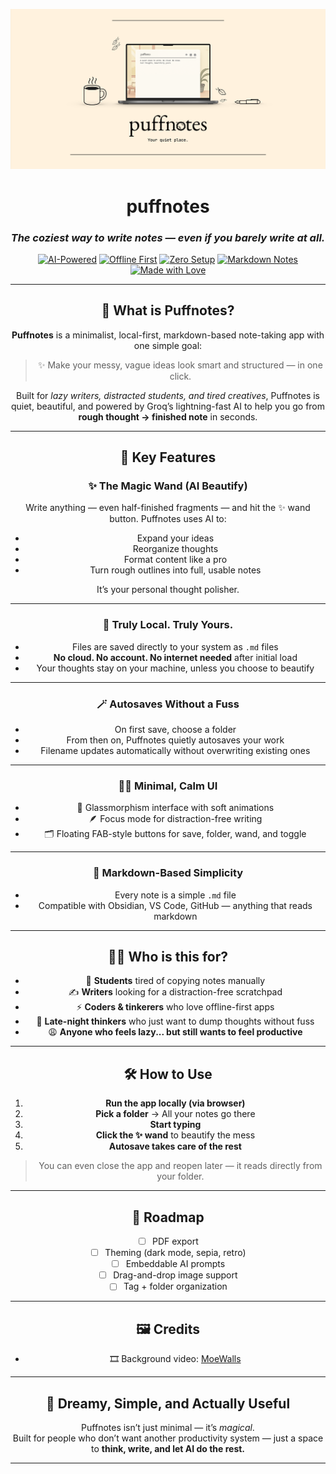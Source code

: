 ![Puffnotes Banner](./docs/puffnotesbannernew.png)

<div align="center">

# puffnotes  
### *The coziest way to write notes — even if you barely write at all.*

[![AI-Powered](https://img.shields.io/badge/✨_AI-Powered-blueviolet?style=flat-square)](https://groq.com/)
[![Offline First](https://img.shields.io/badge/💾_Offline--First-8ca7ff?style=flat-square)]()
[![Zero Setup](https://img.shields.io/badge/🚫_No_Logins-critical?style=flat-square)]()
[![Markdown Notes](https://img.shields.io/badge/📄_Saves_as_.md_files-success?style=flat-square)]()
[![Made with Love](https://img.shields.io/badge/❤️_Made_by-Rajin_Khan-orange?style=flat-square)](https://yourwebsite.com)

---

## 💭 What is Puffnotes?

**Puffnotes** is a minimalist, local-first, markdown-based note-taking app with one simple goal:

> ✨ Make your messy, vague ideas look smart and structured — in one click.

Built for *lazy writers, distracted students, and tired creatives*, Puffnotes is quiet, beautiful, and powered by Groq’s lightning-fast AI to help you go from **rough thought → finished note** in seconds.

---

## 🌟 Key Features

### ✨ **The Magic Wand (AI Beautify)**
Write anything — even half-finished fragments — and hit the ✨ wand button. Puffnotes uses AI to:
- Expand your ideas
- Reorganize thoughts
- Format content like a pro
- Turn rough outlines into full, usable notes

It’s your personal thought polisher.

---

### 💾 **Truly Local. Truly Yours.**
- Files are saved directly to your system as `.md` files
- **No cloud. No account. No internet needed** after initial load
- Your thoughts stay on your machine, unless you choose to beautify

---

### 🪄 **Autosaves Without a Fuss**
- On first save, choose a folder
- From then on, Puffnotes quietly autosaves your work
- Filename updates automatically without overwriting existing ones

---

### 🧘‍♂️ **Minimal, Calm UI**
- 🧊 Glassmorphism interface with soft animations
- 🪶 Focus mode for distraction-free writing
- 🗂 Floating FAB-style buttons for save, folder, wand, and toggle

---

### 🧠 **Markdown-Based Simplicity**
- Every note is a simple `.md` file
- Compatible with Obsidian, VS Code, GitHub — anything that reads markdown

---

## 🧑‍💻 Who is this for?

- 🧠 **Students** tired of copying notes manually  
- ✍️ **Writers** looking for a distraction-free scratchpad  
- ⚡ **Coders & tinkerers** who love offline-first apps  
- 🌙 **Late-night thinkers** who just want to dump thoughts without fuss  
- 😩 **Anyone who feels lazy... but still wants to feel productive**

---

## 🛠️ How to Use

1. **Run the app locally (via browser)**  
2. **Pick a folder** → All your notes go there  
3. **Start typing**  
4. **Click the ✨ wand** to beautify the mess  
5. **Autosave takes care of the rest**

> You can even close the app and reopen later — it reads directly from your folder.

---

## 📌 Roadmap

- [ ] PDF export  
- [ ] Theming (dark mode, sepia, retro)  
- [ ] Embeddable AI prompts  
- [ ] Drag-and-drop image support  
- [ ] Tag + folder organization

---

## 🖼️ Credits

- 🎞️ Background video: [MoeWalls](https://moewalls.com/)

---

## 🚀 Dreamy, Simple, and Actually Useful

Puffnotes isn’t just minimal — it’s *magical*.  
Built for people who don’t want another productivity system — just a space to **think, write, and let AI do the rest.**

---

</div>